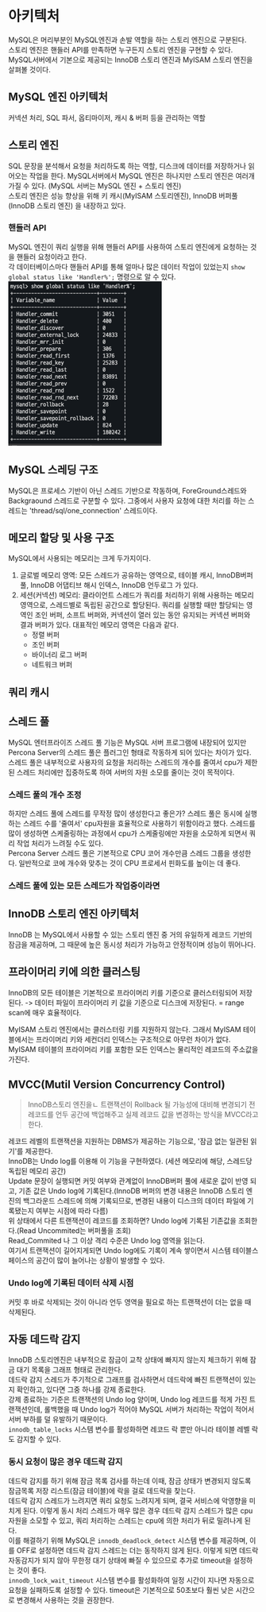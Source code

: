 # 아키텍처

MySQL은 머리부분인 MySQL엔진과 손발 역할을 하는 스토리 엔진으로 구분된다.  
스토리 엔진은 핸들러 API를 만족하면 누구든지 스토리 엔진을 구현할 수 있다.  
MySQL서버에서 기본으로 제공되는 InnoDB 스토리 엔진과 MyISAM 스토리 엔진을 살펴볼 것이다.

## MySQL 엔진 아키텍처

커넥션 처리, SQL 파서, 옵티마이저, 캐시 & 버퍼 등을 관리하는 역할

## 스토리 엔진

SQL 문장을 분석해서 요청을 처리하도록 하는 역할, 디스크에 데이터를 저장하거나 읽어오는 작업을 한다.
MySQL서버에서 MySQL 엔진은 하나지만 스토리 엔진은 여러개 가질 수 있다. (MySQL 서버는 MySQL 엔진 + 스토리 엔진)  
스토리 엔진은 성능 향상을 위해 키 캐시(MyISAM 스토리엔진), InnoDB 버퍼풀(InnoDB 스토리 엔진) 을 내장하고 있다.

### 핸들러 API

MySQL 엔진이 쿼리 실행을 위해 핸들러 API를 사용하여 스토리 엔진에게 요청하는 것을 핸들러 요청이라고 한다.  
각 데이터베이스마다 핸들러 API를 통해 얼마나 많은 데이터 작업이 있었는지 `show global status like 'Handler%';` 명령으로 알 수 있다.  
![핸들러API 작업 현황](handlerAPI.png)

## MySQL 스레딩 구조

MySQL은 프로세스 기반이 아닌 스레드 기반으로 작동하며, ForeGround스레드와 Backgraound 스레드로 구분할 수 있다. 그중에서 사용자 요청에 대한 처리를 하는 스레드는 'thread/sql/one_connection' 스레드이다.

## 메모리 할당 및 사용 구조

MySQL에서 사용되는 메모리는 크게 두가지이다.

1. 글로벌 메모리 영역: 모든 스레드가 공유하는 영역으로, 테이블 캐시, InnoDB버퍼풀, InnoDB 어댑티브 해시 인덱스, InnoDB 언두로그 가 있다.
2. 세션(커넥션) 메모리: 클라이언트 스레드가 쿼리를 처리하기 위해 사용하는 메모리영역으로, 스레드별로 독립된 공간으로 할당된다. 쿼리를 실행할 때만 할당되는 영역인 조인 버퍼, 소프트 버퍼와, 커넥션이 열러 있는 동안 유지되는 커넥션 버퍼와 결과 버퍼가 있다.
   대표적인 메모리 영역은 다음과 같다.
   - 정렬 버퍼
   - 조인 버퍼
   - 바이너리 로그 버퍼
   - 네트워크 버퍼

## 쿼리 캐시

## 스레드 풀

MySQL 엔터프라이즈 스레드 풀 기능은 MySQL 서버 프로그램에 내장되어 있지만 Percona Server의 스레드 풀은 플러그인 형태로 작동하게 되어 있다는 차이가 있다.
스레드 풀은 내부적으로 사용자의 요청을 처리하는 스레드의 개수를 줄여서 cpu가 제한된 스레드 처리에만 집중하도록 하여 서버의 자원 소모를 줄이는 것이 목적이다.

### 스레드 풀의 개수 조정

하지만 스레드 풀에 스레드를 무작정 많이 생성한다고 좋은가?
스레드 풀은 동시에 실행하는 스레드 수를 '줄여서' cpu자원을 효율적으로 사용하기 위함이라고 했다. 스레드를 많이 생성하면 스케줄링하는 과정에서 cpu가 스케줄링에만 자원을 소모하게 되면서 쿼리 작업 처리가 느려질 수도 있다.  
Percona Server 스레드 풀은 기본적으로 CPU 코어 개수만큼 스레드 그룹을 생성한다. 일반적으로 코에 개수와 맞추는 것이 CPU 프로세서 핀화도를 높이는 데 좋다.

### 스레드 풀에 있는 모든 스레드가 작업중이라면

## InnoDB 스토리 엔진 아키텍처

InnoDB 는 MySQL에서 사용할 수 있는 스토리 엔진 중 거의 유일하게 레코드 기반의 잠금을 제공하며, 그 때문에 높은 동시성 처리가 가능하고 안정적이며 성능이 뛰어나다.

## 프라이머리 키에 의한 클러스팅

InnoDB의 모든 테이블은 기본적으로 프라이머리 키를 기준으로 클러스터링되어 저장된다. -> 데이터 파일이 프라이머리 키 값을 기준으로 디스크에 저장된다. = range scan에 매우 효율적이다.

<!-- 모든 세컨터리 인덱스는 레코드의 주소 대신 프라이머리 키의 값을 논리적인 주소로 사용한다. -->

MyISAM 스토리 엔진에서는 클러스터링 키를 지원하지 않는다. 그래서 MyISAM 테이블에서는 프라이머리 키와 세컨더리 인덱스는 구조적으로 아무런 차이가 없다.  
MyISAM 테이블의 프라이머리 키를 포함한 모든 인덱스는 물리적인 레코드의 주소값을 가진다.

## MVCC(Mutil Version Concurrency Control)

> InnoDB스토리 엔진을ㄴ 트랜잭션이 Rollback 될 가능성에 대비해 변경되기 전 레코드를 언두 공간에 백업해주고 실제 레코드 값을 변경하는 방식을 MVCC라고 한다.

레코드 레벨의 트랜잭션을 지원하는 DBMS가 제공하는 기능으로, '잠금 없는 일관된 읽기'를 제공한다.  
InnoDB는 Undo log를 이용해 이 기능을 구현하였다. (세션 메모리에 해당, 스레드당 독립된 메모리 공간)  
Update 문장이 실행되면 커밋 여부와 관계없이 InnoDB버퍼 풀에 새로운 값이 반영 되고, 기존 값은 Undo log에 기록된다.(InnoDB 버퍼의 변경 내용은 InnoDB 스토리 엔진의 백그라운드 스레드에 의해 기록되므로, 변경된 내용이 디스크의 데이터 파일에 기록됐는지 여부는 시점에 따라 다름)  
위 상태에서 다른 트랜잭션이 레코드를 조회하면? Undo log에 기록된 기존값을 조회한다.(Read Uncommited는 버퍼풀을 조회)  
Read_Commited 나 그 이상 격리 수준은 Undo log 영역을 읽는다.  
여기서 트랜잭션이 길어지게되면 Undo log에도 기록이 계속 쌓이면서 시스템 테이블스페이스의 공간이 많이 늘어나는 상황이 발생할 수 있다.

### Undo log에 기록된 데이터 삭제 시점

커밋 후 바로 삭제되는 것이 아니라 언두 영역을 필요로 하는 트랜잭션이 더는 없을 때 삭제된다.

## 자동 데드락 감지

InnoDB 스토리엔진은 내부적으로 잠금이 교착 상태에 빠지지 않는지 체크하기 위해 잠금 대기 목록을 그래프 형태로 관리한다.  
데드락 감지 스레드가 주기적으로 그래프를 검사하면서 데드락에 빠진 트랜잭션이 있는지 확인하고, 있다면 그중 하나를 강제 종료한다.  
강제 종료하는 기준은 트랜잭션의 Undo log 양이며, Undo log 레코드를 적게 가진 트랜잭션인데, 롤백했을 때 Undo log가 적어야 MySQL 서버가 처리하는 작업이 적어서 서버 부하를 덜 유발하기 때문이다.  
`innodb_table_locks` 시스템 변수를 활성화하면 레코드 락 뿐만 아니라 테이블 레벨 락도 감지할 수 있다.

### 동시 요청이 많은 경우 데드락 감지

데드락 감지를 하기 위해 잠금 목록 검사를 하는데 이때, 잠금 상태가 변경되지 않도록 잠금목록 저장 리스트(잠금 테이블)에 락을 걸로 데드락을 찾는다.  
데드락 감지 스레드가 느려지면 쿼리 요청도 느려지게 되며, 결국 서비스에 악영향을 미치게 된다. 이렇게 동시 처리 스레드가 매우 많은 경우 데드락 감지 스레드가 많은 cpu 자원을 소모할 수 있고, 쿼리 처리하는 스레드는 cpu에 의한 처리가 뒤로 밀려나게 된다.  
이를 해결하기 위해 MySQL은 `innodb_deadlock_detect` 시스템 변수를 제공하며, 이를 OFF로 설정하면 데드락 감지 스레드는 더는 동작하지 않게 된다. 이렇게 되면 데드락 자동감지가 되지 않아 무한정 대기 상태에 빠질 수 있으므로 추가로 timeout을 설정하는 것이 좋다.  
`innodb_lock_wait_timeout` 시스템 변수를 활성화하여 일정 시간이 지나면 자동으로 요청을 실패하도록 설정할 수 있다. timeout은 기본적으로 50초보다 훨씬 낮은 시간으로 변경해서 사용하는 것을 권장한다.
